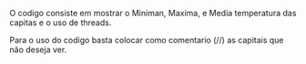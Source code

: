 O codigo consiste em mostrar o Miniman, Maxima, e Media temperatura das capitas e o uso de threads.

Para o uso do codigo basta colocar como comentario (//) as capitais que não deseja ver.